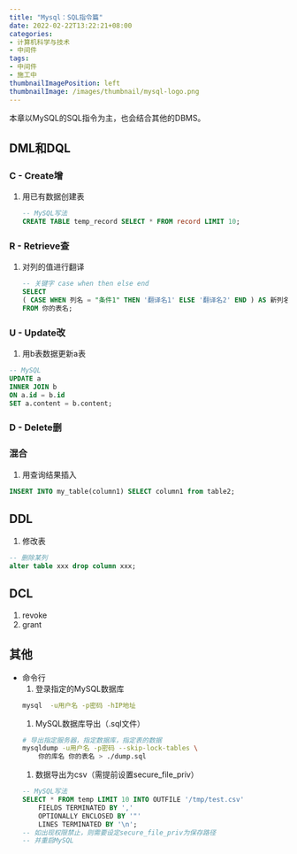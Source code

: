 ```yaml
---
title: "Mysql：SQL指令篇"
date: 2022-02-22T13:22:21+08:00
categories:
- 计算机科学与技术
- 中间件
tags:
- 中间件
- 施工中
thumbnailImagePosition: left
thumbnailImage: /images/thumbnail/mysql-logo.png
---
```

本章以MySQL的SQL指令为主，也会结合其他的DBMS。
<!--more-->
## DML和DQL
### C - Create增
1. 用已有数据创建表
    ```sql
    -- MySQL写法
    CREATE TABLE temp_record SELECT * FROM record LIMIT 10;
    ```
### R - Retrieve查
1. 对列的值进行翻译
    ```sql
    -- 关键字 case when then else end
    SELECT
	( CASE WHEN 列名 = "条件1" THEN '翻译名1' ELSE '翻译名2' END ) AS 新列名
    FROM 你的表名;
    ```
### U - Update改
1. 用b表数据更新a表
```sql
-- MySQL
UPDATE a
INNER JOIN b
ON a.id = b.id
SET a.content = b.content; 
```

### D - Delete删


### 混合
1. 用查询结果插入
```sql
INSERT INTO my_table(column1) SELECT column1 from table2;
```

## DDL
1. 修改表
```sql
-- 删除某列
alter table xxx drop column xxx;
```

## DCL
1. revoke
1. grant

## 其他
- 命令行
    1. 登录指定的MySQL数据库
    ```bash
    mysql  -u用户名 -p密码 -hIP地址
    ```
    1. MySQL数据库导出（.sql文件）
    ```bash
    # 导出指定服务器，指定数据库，指定表的数据
    mysqldump -u用户名 -p密码 --skip-lock-tables \
        你的库名 你的表名 > ./dump.sql
    ```
    1. 数据导出为csv（需提前设置secure_file_priv）
    ```sql
    -- MySQL写法
    SELECT * FROM temp LIMIT 10 INTO OUTFILE '/tmp/test.csv'
        FIELDS TERMINATED BY ','
        OPTIONALLY ENCLOSED BY '"'
        LINES TERMINATED BY '\n';
    -- 如出现权限禁止，则需要设定secure_file_priv为保存路径
    -- 并重启MySQL
    ```